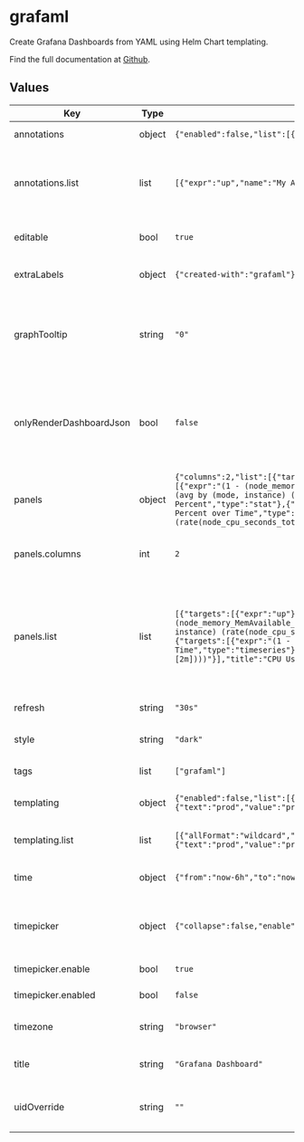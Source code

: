 # grafaml

Create Grafana Dashboards from YAML using Helm Chart templating.

Find the full documentation at [Github](https://github.com/erNail/grafaml).

## Values

| Key | Type | Default | Description |
|-----|------|---------|-------------|
| annotations | object | `{"enabled":false,"list":[{"expr":"up","name":"My Annotation"}]}` | The dashboard annotations. Ref: [Grafana JSON Visualizations](https://grafana.com/docs/grafana/latest/dashboards/build-dashboards/annotate-visualizations/)  |
| annotations.list | list | `[{"expr":"up","name":"My Annotation"}]` | Grafana does not provide a full list with options. To find out about other options, create the desired annotations in the Grafana UI, inspect the JSON, and transform it to YAML. |
| editable | bool | `true` | Wether the dashboard is editable or not. Ref: [Grafana JSON Fields](https://grafana.com/docs/grafana/latest/dashboards/build-dashboards/view-dashboard-json-model/#json-fields)  |
| extraLabels | object | `{"created-with":"grafaml"}` | Additional labels to add to the ConfigMap. Ref: [Kubernetes Labels](https://kubernetes.io/docs/concepts/overview/working-with-objects/labels/)  |
| graphTooltip | string | `"0"` | The tooltip behavior of the dashboard. 0 for no shared crosshair or tooltip (default), 1 for shared crosshair, 2 for shared crosshair and shared tooltip. Ref: [Grafana JSON Fields](https://grafana.com/docs/grafana/latest/dashboards/build-dashboards/view-dashboard-json-model/#json-fields)  |
| onlyRenderDashboardJson | bool | `false` | Wether to render only the dashboard JSON, or the entire ConfigMap. Set this to true if you are not interested in deploying the Dashboard in a Kubernetes Cluster. Use `helm template ./charts/grafaml --set onlyRenderDashboardJson=true | tail -n +3 > dashboard.json` to get the dashboard JSON model as a file.  |
| panels | object | `{"columns":2,"list":[{"targets":[{"expr":"up"}],"title":"Prometheus Targets Up","type":"stat"},{"description":"Memory and CPU Usage","targets":[{"expr":"(1 - (node_memory_MemAvailable_bytes / node_memory_MemTotal_bytes)) * 100","legendFormat":"Memory Usage"},{"expr":"sum by (instance, job)(avg by (mode, instance) (rate(node_cpu_seconds_total{mode!='idle'}[2m]))) * 100","legendFormat":"CPU Usage"}],"title":"Resource Usage in Percent","type":"stat"},{"targets":[{"expr":"(1 - (node_memory_MemAvailable_bytes / node_memory_MemTotal_bytes)) * 100"}],"title":"Memory Usage in Percent over Time","type":"timeseries"},{"targets":[{"expr":"sum by (instance, job) (avg by (mode, instance) (rate(node_cpu_seconds_total{mode!='idle'}[2m])))"}],"title":"CPU Usage in Percent over Time","type":"timeseries"}],"panelHeight":8}` | The dashboard panels. The positioning will be handled automatically, so there is no need to define the "gridPos" Ref: [Grafana JSON Panels](https://grafana.com/docs/grafana/latest/dashboards/build-dashboards/view-dashboard-json-model/#panels)  |
| panels.columns | int | `2` | The number of columns of the grid in which the panels are placed. With 2 columns, each panel will have a width of 12  |
| panels.list | list | `[{"targets":[{"expr":"up"}],"title":"Prometheus Targets Up","type":"stat"},{"description":"Memory and CPU Usage","targets":[{"expr":"(1 - (node_memory_MemAvailable_bytes / node_memory_MemTotal_bytes)) * 100","legendFormat":"Memory Usage"},{"expr":"sum by (instance, job)(avg by (mode, instance) (rate(node_cpu_seconds_total{mode!='idle'}[2m]))) * 100","legendFormat":"CPU Usage"}],"title":"Resource Usage in Percent","type":"stat"},{"targets":[{"expr":"(1 - (node_memory_MemAvailable_bytes / node_memory_MemTotal_bytes)) * 100"}],"title":"Memory Usage in Percent over Time","type":"timeseries"},{"targets":[{"expr":"sum by (instance, job) (avg by (mode, instance) (rate(node_cpu_seconds_total{mode!='idle'}[2m])))"}],"title":"CPU Usage in Percent over Time","type":"timeseries"}]` | Check [Grafana JSON Panels](https://grafana.com/docs/grafana/latest/dashboards/build-dashboards/view-dashboard-json-model/#panels) for more options. Grafana does not provide a full list with options. To find out about other options, create the desired panels in the Grafana UI, inspect the panel JSON, and transform it to YAML. For example dashboards created with grafaml, check out the [example charts](https://github.com/erNail/grafaml/tree/main/example-charts)  |
| refresh | string | `"30s"` | The auto-refresh interval. Ref: [Grafana JSON Fields](https://grafana.com/docs/grafana/latest/dashboards/build-dashboards/view-dashboard-json-model/#json-fields)  |
| style | string | `"dark"` | The style of the dashboard, either "dark" or "light". Ref: [Grafana JSON Fields](https://grafana.com/docs/grafana/latest/dashboards/build-dashboards/view-dashboard-json-model/#json-fields)  |
| tags | list | `["grafaml"]` | The tags of the dashboard. Ref: [Grafana JSON Fields](https://grafana.com/docs/grafana/latest/dashboards/build-dashboards/view-dashboard-json-model/#json-fields)  |
| templating | object | `{"enabled":false,"list":[{"allFormat":"wildcard","current":{"text":"prod","value":"prod"},"includeAll":true,"multi":true,"name":"environment","query":"tag_values(cpu.utilization.average,env)","type":"query"}]}` | The dashboard template variables. Ref: [Grafana JSON Templating](https://grafana.com/docs/grafana/latest/dashboards/build-dashboards/view-dashboard-json-model/#templating)  |
| templating.list | list | `[{"allFormat":"wildcard","current":{"text":"prod","value":"prod"},"includeAll":true,"multi":true,"name":"environment","query":"tag_values(cpu.utilization.average,env)","type":"query"}]` | Check [Grafana JSON Templating](https://grafana.com/docs/grafana/latest/dashboards/build-dashboards/view-dashboard-json-model/#templating) for all possible options.  |
| time | object | `{"from":"now-6h","to":"now"}` | The time range for the dashboard. Ref: [Grafana JSON Fields](https://grafana.com/docs/grafana/latest/dashboards/build-dashboards/view-dashboard-json-model/#json-fields)  |
| timepicker | object | `{"collapse":false,"enable":true,"enabled":false,"notice":false,"now":true,"status":"Stable","type":"timepicker"}` | The configuration of the time picker. Check [Grafana JSON Timepicker](https://grafana.com/docs/grafana/latest/dashboards/build-dashboards/view-dashboard-json-model/#timepicker) for all possible options. Ref: [Grafana JSON Timepicker](https://grafana.com/docs/grafana/latest/dashboards/build-dashboards/view-dashboard-json-model/#timepicker)  |
| timepicker.enable | bool | `true` | Wether the timepicker is enabled or not.  |
| timepicker.enabled | bool | `false` | Wether the timepicker configuration is rendered or not.  |
| timezone | string | `"browser"` | The timezone of the dashboard, either "utc" or "browser". Ref: [Grafana JSON Fields](https://grafana.com/docs/grafana/latest/dashboards/build-dashboards/view-dashboard-json-model/#json-fields)  |
| title | string | `"Grafana Dashboard"` | The displayed title of the Dashboard. Ref: [Grafana JSON Fields](https://grafana.com/docs/grafana/latest/dashboards/build-dashboards/view-dashboard-json-model/#json-fields)  |
| uidOverride | string | `""` | The unique identifier of the Dashboard. String value must be between 8 and 40 characters. Ref: [Grafana JSON Fields](https://grafana.com/docs/grafana/latest/dashboards/build-dashboards/view-dashboard-json-model/#json-fields)  |
